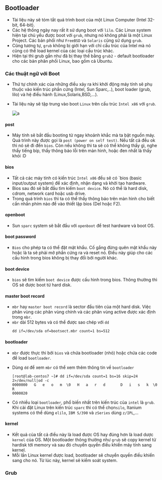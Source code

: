 ## Bootloader

- Tài liệu này sẽ tóm tắt quá trình boot của một Linux Computer (Intel 32-bit, 64-bit).
- Các hệ thống ngày nay rất ít sử dụng boot với `lilo`. Các Linux system hiện tại chủ yếu được boot với `grub`, nhưng nó không phải là một Linux Project. Các bản phối như `FreeBSD` và `Solaris` cũng sử dụng `grub`.
- Cũng tương tự, `grub` không bị giới hạn với chỉ cấu trúc của Intel mà nó cũng có thể load kernel của các loại cấu trúc khác.
- Hiện tại thì grub gần như đã bị thay thế bằng `grub2` - default bootloader cho các bản phân phối Linux, bao gồm cả Ubuntu.

### Các thuật ngữ với Boot

- Thứ tự chính xác của những điều xảy ra khi khởi động máy tính sẽ phụ thuộc vào kiến trúc phần cứng (Intel, Sun Sparc,..), boot loader (grub, lilo) và hệ điều hành (Linux,Solaris,BSD,...).
- Tài liệu này sẽ tập trung vào boot `Linux` trên cấu trúc `Intel x86` với `grub`.

    ![a](https://imgur.com/T0s3A81.png)

#### post

- Máy tính sẽ bắt đầu booting từ ngay khoảnh khắc mà ta bật nguồn máy. Quá trình này được gọi là `post (power on self test)`. Nếu tất cả đều ok thì nó sẽ đi đến `bios`. Còn nếu không thì ta sẽ có thể không thấy gì, nghe thấy tiếng bíp, thấy thông báo lỗi trên màn hình, hoặc đen nhất là thấy khói :D

#### bios

- Tất cả các máy tính có kiến trúc `Intel x86` đều sẽ có `bios (basic input/output system) để xác định, nhận dạng và khởi tạo hardware.
- Bios sau đó sẽ bắt đầu tìm kiếm `boot device`. Nó có thể là hard disk, cdrom, network card hoặc usb drive.
- Trong quá trình `bios` thì ta có thể thấy thông báo trên màn hình cho biết cần nhấn phím nào để vào thiết lập bios (Del hoặc F2).

#### openboot

- Sun `sparc` system sẽ bắt đầu với `openboot` để test hardware và boot OS. 

#### boot password

- `Bios` cho phép ta có thể đặt mật khẩu. Cố gắng đừng quên mật khẩu này hoặc là ta sẽ phải mở phần cứng ra và reset nó. Điều này giúp cho các cấu hình trong bios không bị thay đổi bởi người khác.

#### boot device

- `bios` sẽ tìm kiếm `boot device` được cấu hình trong bios. Thông thường thì OS sẽ được boot từ hard disk.

#### master boot record

- `mbr` hay `master boot record` là sector đầu tiên của một hard disk. Việc phân vùng các phân vùng chính và các phân vùng active được xác định trong `mbr`.
- `mbr` dài 512 bytes và có thể được sao chép với `dd`
    ```
    dd if=/dev/sda of=bootsect.mbr count=1 bs=512
    ```

#### bootloader

- `mbr` được thực thi bởi `bios` và chứa bootloader (nhỏ) hoặc chứa các code để load `bootloader`.
- Dùng `dd` để xem `mbr` có thể xem thêm thông tin về `bootloader`
    ```
    [root@lab-centos7 ~]# dd if=/dev/sda count=1 bs=16 skip=24 2>/dev/null|od -c
    0000000   G   e   o   m  \0   H   a   r   d       D   i   s   k  \0   R
    0000020
    ```

- Có nhiều loại `bootloader`, phổ biến nhất trên kiến trúc của `intel` là `grub`. Khi cài đặt Linux trên kiến trúc `sparc` thì có thể chọn`silo`, Itanium systems có thể dùng `elilo`, `IBM S/390` và `zSeries` dùng `z/IPL`,...

#### kernel

- Kết quả của tất cả điều này là load được OS hay đúng hơn là load dược `kernel` của OS. Một bootloader thông thường như `grub` sẽ copy kernel từ hardisk tới memory và sau đó chuyển quyền điều khiển máy tính sang kernel.
- Mỗi lần Linux kernel được load, bootloader sẽ chuyển quyền điều khiển sang cho nó. Từ lúc này, kernel sẽ kiểm soát system.

### Grub

